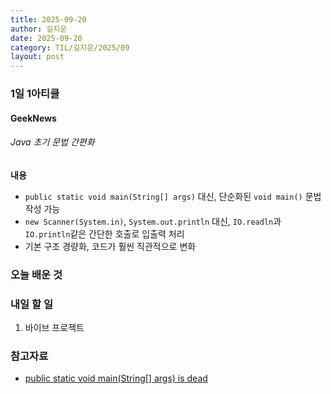 ```yaml
---
title: 2025-09-20
author: 길지운
date: 2025-09-20
category: TIL/길지운/2025/09
layout: post
---
```


### 1일 1아티클
#### GeekNews
###### Java 초기 문법 간편화
**내용**
- `public static void main(String[] args)` 대신, 단순화된 `void main()` 문법 작성 가능
- `new Scanner(System.in)`, `System.out.println` 대신, `IO.readln`과 `IO.println`같은 간단한 호출로 입출력 처리
- 기본 구조 경량화, 코드가 훨씬 직관적으로 변화
  
### 오늘 배운 것
  
### 내일 할 일
1. 바이브 프로젝트
  
### 참고자료
- [public static void main(String[] args) is dead](https://news.hada.io/topic?id=23138)